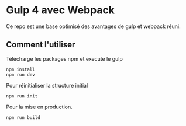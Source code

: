 # Gulp 4 avec Webpack
Ce repo est une base optimisé des avantages de gulp et webpack réuni.

## Comment l'utiliser
Télécharge les packages npm et execute le gulp
```
npm install
npm run dev
```


Pour réinitialiser la structure initial
```
npm run init
```

Pour la mise en production.
```
npm run build
```
<!--
## Test HMR
Une future version sera utiliser avec le **Hot Module Reloading**, il faudra faire switch to the `hmr` branch and run `npm install` again.

Demo is set up with **Vue**. To see it in action run `npm run dev`, open the given localhost address and change the message in `site/js/App.vue`.
The new message will be hot reloaded - no whole window refresh.
-->

